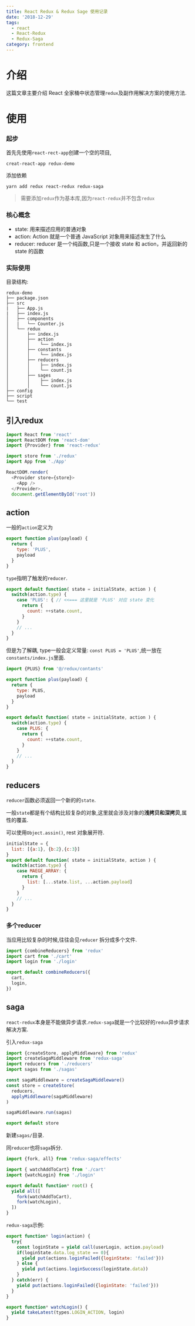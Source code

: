 ```yaml
---
title: React Redux & Redux Sage 使用记录
date: '2018-12-29'
tags:
  - react
  - React-Redux
  - Redux-Saga
category: frontend
---
```


# 介绍

这篇文章主要介绍 React 全家桶中状态管理`redux`及副作用解决方案的使用方法.

# 使用

### 起步

首先先使用`react-rect-app`创建一个空的项目,

```shell
creat-react-app redux-demo
```

添加依赖

```shell
yarn add redux react-redux redux-saga
```

>需要添加`redux`作为基本库,因为`react-redux`并不包含`redux`

### 核心概念

+ state: 用来描述应用的普通对象
+ action: Action 就是一个普通 JavaScript 对象用来描述发生了什么
+ reducer: reducer 是一个纯函数,只是一个接收 state 和 action，并返回新的 state 的函数

### 实际使用

目录结构:

```
redux-demo
├── package.json
├── src
|   ├── App.js
|   ├── index.js
│   ├── components
│   |   └── Counter.js
│   └── redux
│       ├── index.js
│       ├── action
│       │    └── index.js
│       ├── constants
│       │    └── index.js
│       ├── reducers
│       │    ├── index.js
│       │    └── count.js
│       ├── sages
│       │    ├── index.js
│       │    └── count.js
├── config
├── script
└── test
```

## 引入redux

```js
import React from 'react'
import ReactDOM from 'react-dom'
import {Provider} from 'react-redux'

import store from './redux'
import App from './App'

ReactDOM.render(
  <Provider store={store}>
    <App />
  </Provider>,
  document.getElementById('root'))
```

## action

一般的`action`定义为

```js
export function plus(payload) {
  return {
    type: 'PLUS',
    payload
  }
}
```

`type`指明了触发的`reducer`.

```js
export default function( state = initialState, action ) {
  switch(action.type) {
    case 'PLUS': { // <<=== 这里就是 'PLUS' 对应 state 变化
      return {
        count: ++state.count,
      }
    }
    // ...
  }
}
```

但是为了解耦, type一般会定义常量: `const PLUS = 'PLUS'`,统一放在`constants/index.js`里面.

```js
import {PLUS} from '@/redux/contants'

export function plus(payload) {
  return {
    type: PLUS,
    payload
  }
}

export default function( state = initialState, action ) {
  switch(action.type) {
    case PLUS: {
      return {
        count: ++state.count,
      }
    }
    // ...
  }
}
```

## reducers

`reducer`函数必须返回一个新的的`state`. 

一般`state`都是有个结构比较复杂的对象,这里就会涉及对象的**浅拷贝和深拷贝**,属性的覆盖.

可以使用`Object.assin()`, rest 对象展开符.

```js
initialState = {
  list: [{a:1}, {b:2},{c:3}]
}
export default function( state = initialState, action ) {
  switch(action.type) {
    case MAEGE_ARRAY: {
      return {
        list: [...state.list, ...action.payload]
      }
    }
    // ...
  }
}
```

### 多个reducer

当应用比较复杂的时候,往往会见`reducer` 拆分成多个文件.

```js
import {combineReducers} from 'redux'
import cart from './cart'
import login from './login'

export default combineReducers({
  cart,
  login,
})
```

## saga

`react-redux`本身是不能做异步请求.`redux-saga`就是一个比较好的`redux`异步请求解决方案.

引入`redux-saga`

```js
import {createStore, applyMiddleware} from 'redux'
import createSagaMiddleware from 'redux-saga'
import reducers from './reducers'
import sagas from './sagas'

const sagaMiddleware = createSagaMiddleware()
const store = createStore(
  reducers,
  applyMiddleware(sagaMiddleware)
)

sagaMiddleware.run(sagas)

export default store
```

新建`sagas/`目录.

同`reducer`也将`saga`拆分.

```js
import {fork, all} from 'redux-saga/effects'

import { watchAddToCart} from './cart'
import {watchLogin} from './login'

export default function* root() {
  yield all([
    fork(watchAddToCart),
    fork(watchLogin),
  ])
}
```

`redux-saga`示例:

```js
export function* login(action) {
  try{
    const loginState = yield call(userLogin, action.payload)
    if(loginState.data.log_state == 0){
      yield put(actions.loginFailed({loginState: 'failed'}))
    } else {
      yield put(actions.loginSuccess(loginState.data))
    }
  } catch(err) {
    yield put(actions.loginFailed({loginState: 'failed'}))
  }
}

export function* watchLogin() {
  yield takeLatest(types.LOGIN_ACTION, login)
}
```

